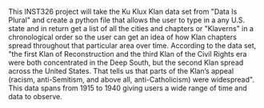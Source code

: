 This INST326 project will take the Ku Klux Klan data set from "Data Is Plural" and create a python file that allows the user to type in a any U.S. state and in return get a list of all the cities and chapters or "Klaverns" in a chronological order so the user can get an idea of how Klan chapters spread throughout that particular area over time.
According to the data set, "the first Klan of Reconstruction and the third Klan of the Civil Rights era were both concentrated in the Deep South, but the second Klan spread across the United States. That tells us that parts of the Klan’s appeal (racism, anti-Semitism, and above all, anti-Catholicism) were widespread". This data spans from 1915 to 1940 giving users a wide range of time and data to observe.